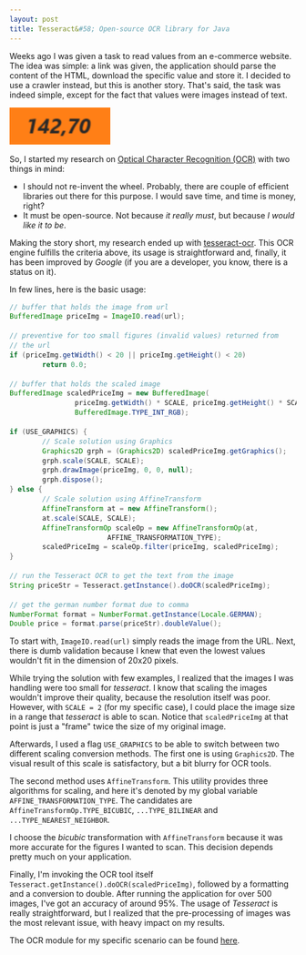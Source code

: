 ```yaml
---
layout: post
title: Tesseract&#58; Open-source OCR library for Java
---
```


Weeks ago I was given a task to read values from an e-commerce website.
The idea was simple: a link was given, the application should parse the content of the HTML, download the specific value and store it.
I decided to use a crawler instead, but this is another story.
That's said, the task was indeed simple, except for the fact that values were images instead of text.

![](/images/journal/2013-09-07-tesseract-ocr-for-java.jpg)

So, I started my research on [Optical Character Recognition (OCR)](http://en.wikipedia.org/wiki/Optical_character_recognition) with two things in mind:
- I should not re-invent the wheel. Probably, there are couple of efficient libraries out there for this purpose. I would save time, and time is money, right?
- It must be open-source. Not because *it really must*, but because *I would like it to be*.

Making the story short, my research ended up with [tesseract-ocr](https://code.google.com/p/tesseract-ocr/). This OCR engine fulfills the criteria above, its usage is straightforward and, finally, it has been improved by *Google* (if you are a developer, you know, there is a status on it).

In few lines, here is the basic usage:

```java
// buffer that holds the image from url
BufferedImage priceImg = ImageIO.read(url);

// preventive for too small figures (invalid values) returned from
// the url
if (priceImg.getWidth() < 20 || priceImg.getHeight() < 20)
		return 0.0;

// buffer that holds the scaled image
BufferedImage scaledPriceImg = new BufferedImage(
				priceImg.getWidth() * SCALE, priceImg.getHeight() * SCALE,
				BufferedImage.TYPE_INT_RGB);

if (USE_GRAPHICS) {
		// Scale solution using Graphics
		Graphics2D grph = (Graphics2D) scaledPriceImg.getGraphics();
		grph.scale(SCALE, SCALE);
		grph.drawImage(priceImg, 0, 0, null);
		grph.dispose();
} else {
		// Scale solution using AffineTransform
		AffineTransform at = new AffineTransform();
		at.scale(SCALE, SCALE);
		AffineTransformOp scaleOp = new AffineTransformOp(at,
						AFFINE_TRANSFORMATION_TYPE);
		scaledPriceImg = scaleOp.filter(priceImg, scaledPriceImg);
}

// run the Tesseract OCR to get the text from the image
String priceStr = Tesseract.getInstance().doOCR(scaledPriceImg);

// get the german number format due to comma
NumberFormat format = NumberFormat.getInstance(Locale.GERMAN);
Double price = format.parse(priceStr).doubleValue();
```

To start with, `ImageIO.read(url)` simply reads the image from the URL.
Next, there is dumb validation because I knew that even the lowest values wouldn't fit in the dimension of 20x20 pixels.

While trying the solution with few examples, I realized that the images I was handling were too small for *tesseract*.
I know that scaling the images wouldn't improve their quality, because the resolution itself was poor. However, with `SCALE = 2` (for my specific case), I could place the image size in a range that *tesseract* is able to scan.
Notice that `scaledPriceImg` at that point is just a "frame" twice the size of my original image.

Afterwards, I used a flag `USE_GRAPHICS` to be able to switch between two different scaling conversion methods.
The first one is using `Graphics2D`. The visual result of this scale is satisfactory, but a bit blurry for OCR tools.

The second method uses `AffineTransform`. This utility provides three algorithms for scaling, and here it's denoted by my global variable `AFFINE_TRANSFORMATION_TYPE`.
The candidates are `AffineTransformOp.TYPE_BICUBIC`, `...TYPE_BILINEAR` and `...TYPE_NEAREST_NEIGHBOR`.

I choose the *bicubic* transformation with `AffineTransform` because it was more accurate for the figures I wanted to scan. This decision depends pretty much on your application.

Finally, I'm invoking the OCR tool itself `Tesseract.getInstance().doOCR(scaledPriceImg)`, followed by a formatting and a conversion to double.
After running the application for over 500 images, I've got an accuracy of around 95%.
The usage of *Tesseract* is really straightforward, but I realized that the pre-processing of images was the most relevant issue, with heavy impact on my results.

The OCR module for my specific scenario can be found [here](https://raw.github.com/rafaelrezend/eCommerceCrawler/master/src/rezend/musix/tools/OCRModule.java).



